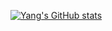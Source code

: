[![Yang's GitHub stats](https://github-readme-stats.vercel.app/api?username=zhaoyanggh)](https://github.com/anuraghazra/github-readme-stats)
